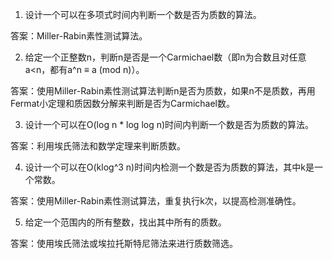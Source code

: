 

1. 设计一个可以在多项式时间内判断一个数是否为质数的算法。

答案：Miller-Rabin素性测试算法。

2. 给定一个正整数n，判断n是否是一个Carmichael数（即n为合数且对任意a<n，都有a^n ≡ a (mod n)）。

答案：使用Miller-Rabin素性测试算法判断n是否为质数，如果n不是质数，再用Fermat小定理和质因数分解来判断是否为Carmichael数。

3. 设计一个可以在O(log n * log log n)时间内判断一个数是否为质数的算法。

答案：利用埃氏筛法和数学定理来判断质数。

4. 设计一个可以在O(klog^3 n)时间内检测一个数是否为质数的算法，其中k是一个常数。

答案：使用Miller-Rabin素性测试算法，重复执行k次，以提高检测准确性。

5. 给定一个范围内的所有整数，找出其中所有的质数。

答案：使用埃氏筛法或埃拉托斯特尼筛法来进行质数筛选。